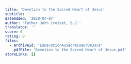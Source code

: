 ```yaml
---
title: 'Devotion to the Sacred Heart of Jesus'
subtitle: ''
dateAdded: '2020-04-07'
author: 'Father John Croiset, S.J.'
translator: ''
score: 0
rating: 0
files:
  - archiveId: 'LaDevotionAuSacreCoeurDeJsus'
    pdfFile: 'Devotion to the Sacred Heart of Jesus.pdf'
storeLinks: []
---
```


